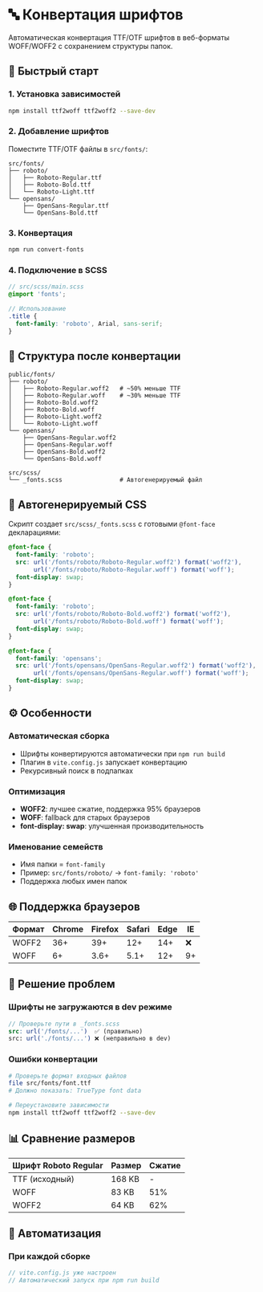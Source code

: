 # 🔤 Конвертация шрифтов

Автоматическая конвертация TTF/OTF шрифтов в веб-форматы WOFF/WOFF2 с сохранением структуры папок.

## 🚀 Быстрый старт

### 1. Установка зависимостей
```bash
npm install ttf2woff ttf2woff2 --save-dev
```

### 2. Добавление шрифтов
Поместите TTF/OTF файлы в `src/fonts/`:
```
src/fonts/
├── roboto/
│   ├── Roboto-Regular.ttf
│   ├── Roboto-Bold.ttf
│   └── Roboto-Light.ttf
└── opensans/
    ├── OpenSans-Regular.ttf
    └── OpenSans-Bold.ttf
```

### 3. Конвертация
```bash
npm run convert-fonts
```

### 4. Подключение в SCSS
```scss
// src/scss/main.scss
@import 'fonts';

// Использование
.title {
  font-family: 'roboto', Arial, sans-serif;
}
```

## 📁 Структура после конвертации

```
public/fonts/
├── roboto/
│   ├── Roboto-Regular.woff2   # ~50% меньше TTF
│   ├── Roboto-Regular.woff    # ~30% меньше TTF
│   ├── Roboto-Bold.woff2
│   ├── Roboto-Bold.woff
│   ├── Roboto-Light.woff2
│   └── Roboto-Light.woff
└── opensans/
    ├── OpenSans-Regular.woff2
    ├── OpenSans-Regular.woff
    ├── OpenSans-Bold.woff2
    └── OpenSans-Bold.woff

src/scss/
└── _fonts.scss                # Автогенерируемый файл
```

## 🎯 Автогенерируемый CSS

Скрипт создает `src/scss/_fonts.scss` с готовыми `@font-face` декларациями:

```scss
@font-face {
  font-family: 'roboto';
  src: url('/fonts/roboto/Roboto-Regular.woff2') format('woff2'),
       url('/fonts/roboto/Roboto-Regular.woff') format('woff');
  font-display: swap;
}

@font-face {
  font-family: 'roboto';
  src: url('/fonts/roboto/Roboto-Bold.woff2') format('woff2'),
       url('/fonts/roboto/Roboto-Bold.woff') format('woff');
  font-display: swap;
}

@font-face {
  font-family: 'opensans';
  src: url('/fonts/opensans/OpenSans-Regular.woff2') format('woff2'),
       url('/fonts/opensans/OpenSans-Regular.woff') format('woff');
  font-display: swap;
}
```

## ⚙️ Особенности

### Автоматическая сборка
- Шрифты конвертируются автоматически при `npm run build`
- Плагин в `vite.config.js` запускает конвертацию
- Рекурсивный поиск в подпапках

### Оптимизация
- **WOFF2**: лучшее сжатие, поддержка 95% браузеров
- **WOFF**: fallback для старых браузеров
- **font-display: swap**: улучшенная производительность

### Именование семейств
- Имя папки = `font-family`
- Пример: `src/fonts/roboto/` → `font-family: 'roboto'`
- Поддержка любых имен папок

## 🌐 Поддержка браузеров

| Формат | Chrome | Firefox | Safari | Edge | IE |
|--------|--------|---------|--------|------|----|
| WOFF2  | 36+    | 39+     | 12+    | 14+  | ❌ |
| WOFF   | 6+     | 3.6+    | 5.1+   | 12+  | 9+ |


## 🚨 Решение проблем

### Шрифты не загружаются в dev режиме
```scss
// Проверьте пути в _fonts.scss
src: url('/fonts/...')  ✅ (правильно)
src: url('./fonts/...') ❌ (неправильно в dev)
```

### Ошибки конвертации
```bash
# Проверьте формат входных файлов
file src/fonts/font.ttf
# Должно показать: TrueType font data

# Переустановите зависимости
npm install ttf2woff ttf2woff2 --save-dev
```

## 📊 Сравнение размеров

| Шрифт Roboto Regular | Размер | Сжатие |
|---------------------|--------|--------|
| TTF (исходный)      | 168 KB | -      |
| WOFF                | 83 KB  | 51%    |
| WOFF2               | 64 KB  | 62%    |

## 🔄 Автоматизация

### При каждой сборке
```javascript
// vite.config.js уже настроен
// Автоматический запуск при npm run build
```
